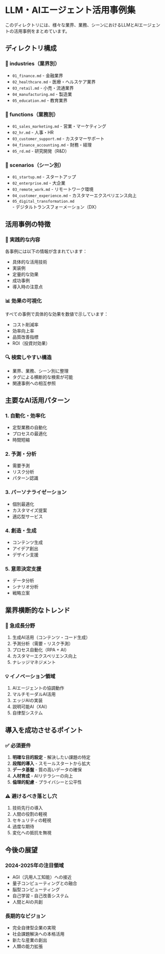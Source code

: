 # LLM・AIエージェント活用事例集

このディレクトリには、様々な業界、業務、シーンにおけるLLMとAIエージェントの活用事例をまとめています。

## ディレクトリ構成

### 📁 industries（業界別）
- `01_finance.md` - 金融業界
- `02_healthcare.md` - 医療・ヘルスケア業界
- `03_retail.md` - 小売・流通業界
- `04_manufacturing.md` - 製造業
- `05_education.md` - 教育業界

### 📁 functions（業務別）
- `01_sales_marketing.md` - 営業・マーケティング
- `02_hr.md` - 人事・HR
- `03_customer_support.md` - カスタマーサポート
- `04_finance_accounting.md` - 財務・経理
- `05_rd.md` - 研究開発（R&D）

### 📁 scenarios（シーン別）
- `01_startup.md` - スタートアップ
- `02_enterprise.md` - 大企業
- `03_remote_work.md` - リモートワーク環境
- `04_customer_experience.md` - カスタマーエクスペリエンス向上
- `05_digital_transformation.md` - デジタルトランスフォーメーション（DX）

## 活用事例の特徴

### 🎯 実践的な内容
各事例には以下の情報が含まれています：
- 具体的な活用技術
- 実装例
- 定量的な効果
- 成功事例
- 導入時の注意点

### 📊 効果の可視化
すべての事例で具体的な効果を数値で示しています：
- コスト削減率
- 効率向上率
- 品質改善指標
- ROI（投資対効果）

### 🔍 検索しやすい構造
- 業界、業務、シーン別に整理
- タグによる横断的な検索が可能
- 関連事例への相互参照

## 主要なAI活用パターン

### 1. 自動化・効率化
- 定型業務の自動化
- プロセスの最適化
- 時間短縮

### 2. 予測・分析
- 需要予測
- リスク分析
- パターン認識

### 3. パーソナライゼーション
- 個別最適化
- カスタマイズ提案
- 適応型サービス

### 4. 創造・生成
- コンテンツ生成
- アイデア創出
- デザイン支援

### 5. 意思決定支援
- データ分析
- シナリオ分析
- 戦略立案

## 業界横断的なトレンド

### 🚀 急成長分野
1. 生成AI活用（コンテンツ・コード生成）
2. 予測分析（需要・リスク予測）
3. プロセス自動化（RPA + AI）
4. カスタマーエクスペリエンス向上
5. ナレッジマネジメント

### 💡 イノベーション領域
1. AIエージェントの協調動作
2. マルチモーダルAI活用
3. エッジAIの実装
4. 説明可能AI（XAI）
5. 自律型システム

## 導入を成功させるポイント

### ✅ 必須要件
1. **明確な目的設定** - 解決したい課題の特定
2. **段階的導入** - スモールスタートから拡大
3. **データ基盤** - 質の高いデータの確保
4. **人材育成** - AIリテラシーの向上
5. **倫理的配慮** - プライバシーと公平性

### ⚠️ 避けるべき落とし穴
1. 技術先行の導入
2. 人間の役割の軽視
3. セキュリティの軽視
4. 過度な期待
5. 変化への抵抗を無視

## 今後の展望

### 2024-2025年の注目領域
- AGI（汎用人工知能）への接近
- 量子コンピューティングとの融合
- 脳型コンピューティング
- 自己学習・自己改善システム
- 人間とAIの共創

### 長期的なビジョン
- 完全自律型企業の実現
- 社会課題解決への本格活用
- 新たな産業の創出
- 人類の能力拡張